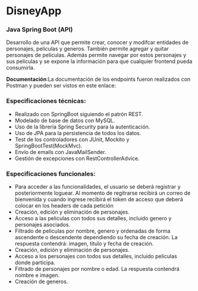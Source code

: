 # DisneyApp
### Java Spring Boot (API) 

Desarrollo de una API que permite crear, conocer y modifcar entidades de personajes, peliculas y generos. También permite agregar y quitar personajes de peliculas. Además permite navegar por estos personajes y sus películas y se expone la información para que cualquier frontend pueda consumirla.

**Documentación**:La documentación de los endpoints fueron realizados con Postman y pueden ser vistos en este enlace: 
### Especificaciones técnicas:
- Realizado con SpringBoot siguiendo el patrón REST.
- Modelado de base de datos con MySQL.
- Uso de la libreria Spring Security para la autenticación.
- Uso de JPA para la persistencia de todos los datos.
- Test de los controladores con JUnit, Mockito y SpringBootTest(MockMvc).
- Envío de emails con JavaMailSender.
- Gestión de excepciones con RestControllerAdvice.

### Especificaciones funcionales:
- Para acceder a las funcionalidades, el usuario se deberá registrar y posteriormente loguear.
Al momento de regitrarse recibirá un correo de bienvenida y cuando ingrese recibirá el token de acceso que deberá colocar en los headers de cada petición
- Creación, edición y eliminación de personajes.
- Acceso a las peliculas con todos sus detalles, incluido genero y personajes asociados.
 - Filtrado de peliculas por nombre, genero y ordenadas de forma ascendente o descendente dependiendo su fecha de creación. La respuesta contendrá: imagen, titulo y fecha de creación.
- Creación, edición y eliminación de personajes.
- Acceso a los personajes con todos sus detalles, incluido peliculas donde participa.
- Filtrado de personajes por nombre o edad. La respuesta contendrá nombre e imagen.
- Creación de generos.
